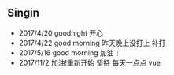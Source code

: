 ## Singin
- 2017/4/20 goodnight 开心
- 2017/4/22 good morning  昨天晚上没打上 补打
- 2017/5/16 good morning 加油！
- 2017/11/2 加油!重新开始 坚持 每天一点点 vue
